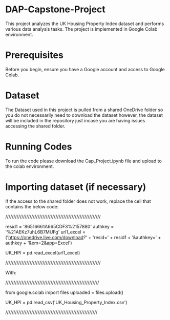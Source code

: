 # DAP-Capstone-Project

This project analyzes the UK Housing Property Index dataset and performs various data analysis tasks. The project is implemented in Google Colab environment.

# Prerequisites
Before you begin, ensure you have a Google account and access to Google Colab.

# Dataset
The Dataset used in this project is pulled from a shared OneDrive folder so you do not necessarily need to download the dataset however, the dataset will be included in the repository just incase you are having issues accessing the shared folder.

# Running Codes
To run the code please download the Cap_Project.ipynb file and upload to the colab environment.

# Importing dataset (if necessary)

If the access to the shared folder does not work, replace the cell that contains the below code:

///////////////////////////////////////////////////////////

resid1 = '86516661A665CDF3%2157880'
authkey = '%21AEKz7uhL6B7MUFg'
url1_excel = ('https://onedrive.live.com/download?'
              + 'resid=' + resid1
              + '&authkey=' + authkey
              + '&em=2&app=Excel')

UK_HPI = pd.read_excel(url1_excel)

///////////////////////////////////////////////////////////

With:

//////////////////////////////////////////////////////////

from google.colab import files
uploaded = files.upload()

UK_HPI = pd.read_csv('UK_Housing_Property_Index.csv')

/////////////////////////////////////////////////////////
